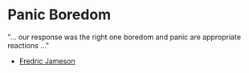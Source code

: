 Panic Boredom
=============

"... our response was the right one boredom and panic are appropriate reactions ..."

- [Fredric Jameson](http://en.wikipedia.org/wiki/Fredric_Jameson)